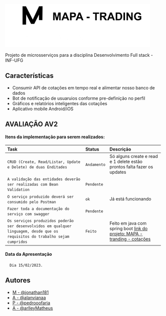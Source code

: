 
![Logo](https://raw.githubusercontent.com/mapa-trading/.github/main/profile/logo-mapa-trading.png)



Projeto de microsserviços para a disciplina Desenvolvimento Full stack - INF-UFG


## Características

- Consumir API de cotações em tempo real e alimentar nosso banco de dados
- Bot de notificação de usuaruios conforme pre-definição no perfil
- Gráficos e relatórios inteligentes das cotações 
- Aplicativo mobile Android/iOS

## AVALIAÇÃO AV2

#### Itens da implementação para serem realizados:


| Task   | Status       | Descrição                           |
| :---------- | :--------- | :---------------------------------- |
| `CRUD (Create, Read/Listar, Update e Delete) de duas Enditades` | `Andamento` | Só alguns create e read e 1 delete estão prontos falta fazer os updates |
| `A validação das entidades deverão ser realizadas com Bean Validation` | `Pendente` |  |
| `O serviço produzido deverá ser consumido pelo Postman` | `ok` | Já está funcionando |
| `Fazer toda a documentação do serviço com swagger` | `Pendente` |  |
| `Os serviços produzidos poderão ser desenvolvidos em qualquer linguagem, desde que os requisitos do trabalho sejam cumpridos` | `Feito` | Feito em java com spring boot [link do projeto: MAPA - tranding - cotações](https://github.com/mapa-trading/mapa-cotacoes) |


#### Data da Apresentação

```http
  Dia 15/02/2023.
```





## Autores

- [M - @jonathan181](https://www.github.com/jonathan181)
- [A - @alanvianaa](https://www.github.com/alanviana)
- [P - @pedrooofaria](https://www.github.com/pedrooofaria)
- [A - @arlleyMatheus](https://github.com/ArlleyMatheus)

